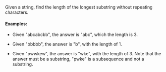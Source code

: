 Given a string, find the length of the longest substring without repeating characters.

#### Examples:

* Given "abcabcbb", the answer is "abc", which the length is 3.
* Given "bbbbb", the answer is "b", with the length of 1.

* Given "pwwkew", the answer is "wke", with the length of 3. Note that the answer must be a substring, "pwke" is a subsequence and not a substring.





